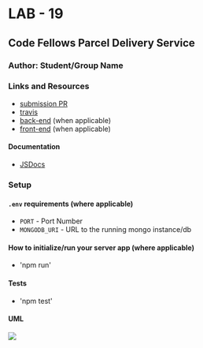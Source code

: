 # LAB - 19 

## Code Fellows Parcel Delivery Service

### Author: Student/Group Name

### Links and Resources
* [submission PR](http://xyz.com)
* [travis](http://xyz.com)
* [back-end](http://xyz.com) (when applicable)
* [front-end](http://xyz.com) (when applicable)

#### Documentation

* [JSDocs](./docs/index.html)

### Setup
#### `.env` requirements (where applicable)

* `PORT` - Port Number
* `MONGODB_URI` - URL to the running mongo instance/db

#### How to initialize/run your server app (where applicable)

* 'npm run'

  
#### Tests

* 'npm test'

#### UML

![](./assets/x.jpg)
